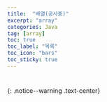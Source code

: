 ```yaml
---
title:  "배열(공사중)"
excerpt: "array"
categories: Java
tag: [array]
toc: true
toc_label: "목록"
toc_icon: "bars"
toc_sticky: true
---
```


# 
{: .notice--warning .text-center}

